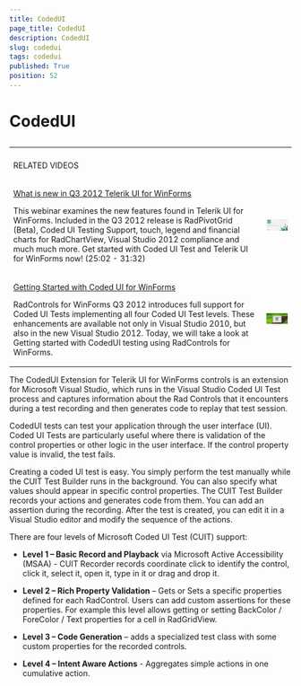 ```yaml
---
title: CodedUI
page_title: CodedUI
description: CodedUI
slug: codedui
tags: codedui
published: True
position: 52
---
```


# CodedUI



## 
<table><th><tr><td>

RELATED VIDEOS</td><td></td></tr></th><tr><td>

[What is new in Q3 2012 Telerik UI for WinForms](http://tv.telerik.com/watch/radcontrols-for-winforms/what-is-new-in-q3-2012-radcontrols-for-winforms)

This webinar examines the new features found in Telerik UI for WinForms. Included in the Q3 2012 release is RadPivotGrid (Beta), Coded UI Testing Support, touch, legend
                and financial charts for RadChartView, Visual Studio 2012 compliance and much much more. Get started with Coded UI Test and Telerik UI for WinForms now! (25:02 - 31:32)
              </td><td>![webinar Q 32012](images/webinarQ32012.png)</td></tr><tr><td>

[Getting Started with Coded UI for WinForms](http://tv.telerik.com/watch/radcontrols-for-winforms/getting-started-with-coded-ui-for-winforms)

RadControls for WinForms Q3 2012 introduces full support for Coded UI Tests implementing all four Coded UI Test levels. 
                These enhancements are available not only in Visual Studio 2010, but also in the new Visual Studio 2012. Today, 
                we will take a look at Getting started with CodedUI testing using RadControls for WinForms.
              </td><td>![codedui 001](images/codedui001.png)</td></tr></table>

The CodedUI Extension for Telerik UI for WinForms controls is an extension for Microsoft Visual Studio,
          which runs in the Visual Studio Coded UI Test process and captures information about the Rad Controls that
          it encounters during a test recording and then generates code to replay that test session.
        

CodedUI tests can test your application through the user interface (UI). Coded UI Tests are particularly useful
          where there is validation of the control properties or other logic in the user interface. If the control property
          value is invalid, the test fails.
        

Creating a coded UI test is easy. You simply perform the test manually while the CUIT Test Builder runs in the
          background. You can also specify what values should appear in specific control properties. The CUIT Test Builder
          records your actions and generates code from them. You can add an assertion during the recording. After the test
          is created, you can edit it in a Visual Studio editor and modify the sequence of the actions.
        

There are four levels of Microsoft Coded UI Test (CUIT) support:

* __Level 1 – Basic Record and Playback__ via Microsoft Active Accessibility (MSAA) -
              CUIT Recorder records coordinate click to identify the control, click it, select it, open it, type in it or drag and drop it.
            

* __Level 2 – Rich Property Validation__ – Gets or Sets a specific properties defined for each RadControl.
              Users can add custom assertions for these properties. For example this level allows getting or setting BackColor / ForeColor
              / Text properties for a cell in RadGridView.
            

* __Level 3 – Code Generation__ – adds a specialized test class with some custom properties for the recorded controls.
            

* __Level 4 – Intent Aware Actions__ -  Aggregates simple actions in one cumulative action.
            
